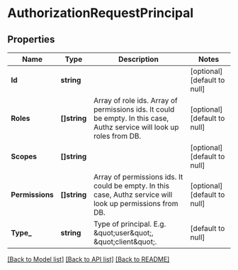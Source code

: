 # AuthorizationRequestPrincipal

## Properties
Name | Type | Description | Notes
------------ | ------------- | ------------- | -------------
**Id** | **string** |  | [optional] [default to null]
**Roles** | **[]string** | Array of role ids. Array of permissions ids. It could be empty. In this case, Authz service will look up roles from DB. | [optional] [default to null]
**Scopes** | **[]string** |  | [optional] [default to null]
**Permissions** | **[]string** | Array of permissions ids. It could be empty. In this case, Authz service will look up permissions from DB. | [optional] [default to null]
**Type_** | **string** | Type of principal. E.g. \&quot;user\&quot;, \&quot;client\&quot;. | [default to null]

[[Back to Model list]](../README.md#documentation-for-models) [[Back to API list]](../README.md#documentation-for-api-endpoints) [[Back to README]](../README.md)


